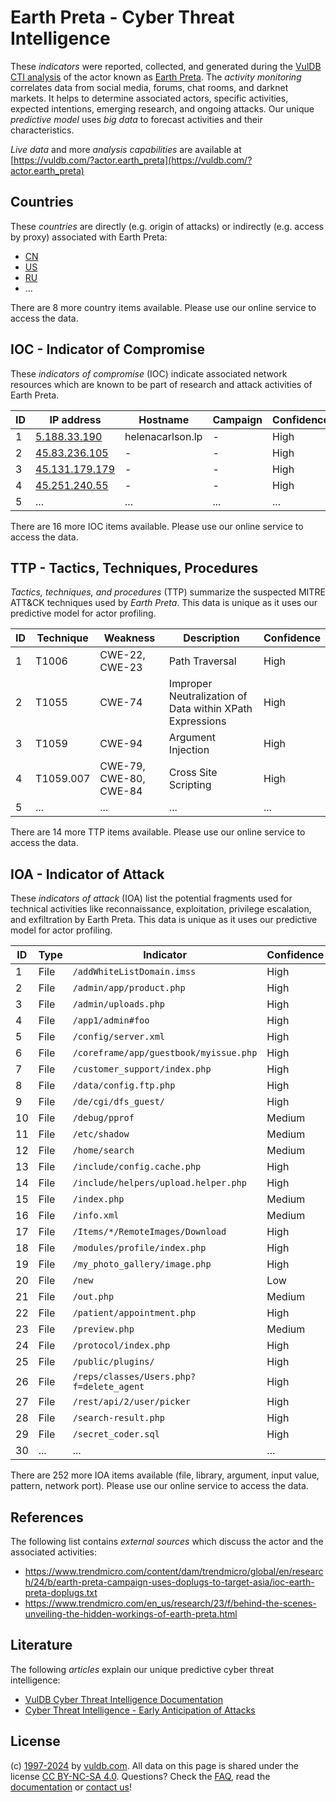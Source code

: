 # Earth Preta - Cyber Threat Intelligence

These _indicators_ were reported, collected, and generated during the [VulDB CTI analysis](https://vuldb.com/?kb.cti) of the actor known as [Earth Preta](https://vuldb.com/?actor.earth_preta). The _activity monitoring_ correlates data from social media, forums, chat rooms, and darknet markets. It helps to determine associated actors, specific activities, expected intentions, emerging research, and ongoing attacks. Our unique _predictive model_ uses _big data_ to forecast activities and their characteristics.

_Live data_ and more _analysis capabilities_ are available at [https://vuldb.com/?actor.earth_preta](https://vuldb.com/?actor.earth_preta)

## Countries

These _countries_ are directly (e.g. origin of attacks) or indirectly (e.g. access by proxy) associated with Earth Preta:

* [CN](https://vuldb.com/?country.cn)
* [US](https://vuldb.com/?country.us)
* [RU](https://vuldb.com/?country.ru)
* ...

There are 8 more country items available. Please use our online service to access the data.

## IOC - Indicator of Compromise

These _indicators of compromise_ (IOC) indicate associated network resources which are known to be part of research and attack activities of Earth Preta.

ID | IP address | Hostname | Campaign | Confidence
-- | ---------- | -------- | -------- | ----------
1 | [5.188.33.190](https://vuldb.com/?ip.5.188.33.190) | helenacarlson.lp | - | High
2 | [45.83.236.105](https://vuldb.com/?ip.45.83.236.105) | - | - | High
3 | [45.131.179.179](https://vuldb.com/?ip.45.131.179.179) | - | - | High
4 | [45.251.240.55](https://vuldb.com/?ip.45.251.240.55) | - | - | High
5 | ... | ... | ... | ...

There are 16 more IOC items available. Please use our online service to access the data.

## TTP - Tactics, Techniques, Procedures

_Tactics, techniques, and procedures_ (TTP) summarize the suspected MITRE ATT&CK techniques used by _Earth Preta_. This data is unique as it uses our predictive model for actor profiling.

ID | Technique | Weakness | Description | Confidence
-- | --------- | -------- | ----------- | ----------
1 | T1006 | CWE-22, CWE-23 | Path Traversal | High
2 | T1055 | CWE-74 | Improper Neutralization of Data within XPath Expressions | High
3 | T1059 | CWE-94 | Argument Injection | High
4 | T1059.007 | CWE-79, CWE-80, CWE-84 | Cross Site Scripting | High
5 | ... | ... | ... | ...

There are 14 more TTP items available. Please use our online service to access the data.

## IOA - Indicator of Attack

These _indicators of attack_ (IOA) list the potential fragments used for technical activities like reconnaissance, exploitation, privilege escalation, and exfiltration by Earth Preta. This data is unique as it uses our predictive model for actor profiling.

ID | Type | Indicator | Confidence
-- | ---- | --------- | ----------
1 | File | `/addWhiteListDomain.imss` | High
2 | File | `/admin/app/product.php` | High
3 | File | `/admin/uploads.php` | High
4 | File | `/app1/admin#foo` | High
5 | File | `/config/server.xml` | High
6 | File | `/coreframe/app/guestbook/myissue.php` | High
7 | File | `/customer_support/index.php` | High
8 | File | `/data/config.ftp.php` | High
9 | File | `/de/cgi/dfs_guest/` | High
10 | File | `/debug/pprof` | Medium
11 | File | `/etc/shadow` | Medium
12 | File | `/home/search` | Medium
13 | File | `/include/config.cache.php` | High
14 | File | `/include/helpers/upload.helper.php` | High
15 | File | `/index.php` | Medium
16 | File | `/info.xml` | Medium
17 | File | `/Items/*/RemoteImages/Download` | High
18 | File | `/modules/profile/index.php` | High
19 | File | `/my_photo_gallery/image.php` | High
20 | File | `/new` | Low
21 | File | `/out.php` | Medium
22 | File | `/patient/appointment.php` | High
23 | File | `/preview.php` | Medium
24 | File | `/protocol/index.php` | High
25 | File | `/public/plugins/` | High
26 | File | `/reps/classes/Users.php?f=delete_agent` | High
27 | File | `/rest/api/2/user/picker` | High
28 | File | `/search-result.php` | High
29 | File | `/secret_coder.sql` | High
30 | ... | ... | ...

There are 252 more IOA items available (file, library, argument, input value, pattern, network port). Please use our online service to access the data.

## References

The following list contains _external sources_ which discuss the actor and the associated activities:

* https://www.trendmicro.com/content/dam/trendmicro/global/en/research/24/b/earth-preta-campaign-uses-doplugs-to-target-asia/ioc-earth-preta-doplugs.txt
* https://www.trendmicro.com/en_us/research/23/f/behind-the-scenes-unveiling-the-hidden-workings-of-earth-preta.html

## Literature

The following _articles_ explain our unique predictive cyber threat intelligence:

* [VulDB Cyber Threat Intelligence Documentation](https://vuldb.com/?kb.cti)
* [Cyber Threat Intelligence - Early Anticipation of Attacks](https://www.scip.ch/en/?labs.20201022)

## License

(c) [1997-2024](https://vuldb.com/?kb.changelog) by [vuldb.com](https://vuldb.com/?kb.about). All data on this page is shared under the license [CC BY-NC-SA 4.0](https://creativecommons.org/licenses/by-nc-sa/4.0/). Questions? Check the [FAQ](https://vuldb.com/?kb.faq), read the [documentation](https://vuldb.com/?kb) or [contact us](https://vuldb.com/?contact)!

